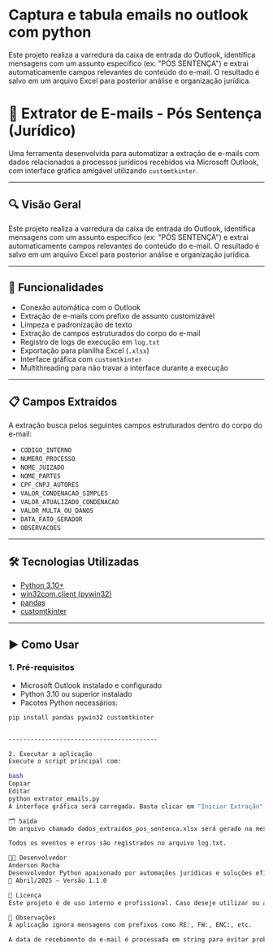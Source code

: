 # Captura e tabula emails no outlook com python
Este projeto realiza a varredura da caixa de entrada do Outlook, identifica mensagens com um assunto específico (ex: "PÓS SENTENÇA") e extrai automaticamente campos relevantes do conteúdo do e-mail. O resultado é salvo em um arquivo Excel para posterior análise e organização jurídica.

# 📧 Extrator de E-mails - Pós Sentença (Jurídico)

Uma ferramenta desenvolvida para automatizar a extração de e-mails com dados relacionados a processos jurídicos recebidos via Microsoft Outlook, com interface gráfica amigável utilizando `customtkinter`.

---

## 🔍 Visão Geral

Este projeto realiza a varredura da caixa de entrada do Outlook, identifica mensagens com um assunto específico (ex: "PÓS SENTENÇA") e extrai automaticamente campos relevantes do conteúdo do e-mail. O resultado é salvo em um arquivo Excel para posterior análise e organização jurídica.

---

## 🧠 Funcionalidades

- Conexão automática com o Outlook
- Extração de e-mails com prefixo de assunto customizável
- Limpeza e padronização de texto
- Extração de campos estruturados do corpo do e-mail
- Registro de logs de execução em `log.txt`
- Exportação para planilha Excel (`.xlsx`)
- Interface gráfica com `customtkinter`
- Multithreading para não travar a interface durante a execução

---

## 📋 Campos Extraídos

A extração busca pelos seguintes campos estruturados dentro do corpo do e-mail:

- `CODIGO_INTERNO`
- `NUMERO_PROCESSO`
- `NOME_JUIZADO`
- `NOME_PARTES`
- `CPF_CNPJ_AUTORES`
- `VALOR_CONDENACAO_SIMPLES`
- `VALOR_ATUALIZADO_CONDENACAO`
- `VALOR_MULTA_OU_DANOS`
- `DATA_FATO_GERADOR`
- `OBSERVACOES`

---

## 🛠️ Tecnologias Utilizadas

- [Python 3.10+](https://www.python.org/)
- [win32com.client (pywin32)](https://pypi.org/project/pywin32/)
- [pandas](https://pandas.pydata.org/)
- [customtkinter](https://github.com/TomSchimansky/CustomTkinter)

---

## ▶️ Como Usar

### 1. Pré-requisitos

- Microsoft Outlook instalado e configurado
- Python 3.10 ou superior instalado
- Pacotes Python necessários:

```bash
pip install pandas pywin32 customtkinter


-----------------------------------------

2. Executar a aplicação
Execute o script principal com:

bash
Copiar
Editar
python extrator_emails.py
A interface gráfica será carregada. Basta clicar em "Iniciar Extração" para processar os e-mails.

🗂️ Saída
Um arquivo chamado dados_extraidos_pos_sentenca.xlsx será gerado na mesma pasta do script, contendo os dados extraídos.

Todos os eventos e erros são registrados no arquivo log.txt.

🧑‍💻 Desenvolvedor
Anderson Rocha
Desenvolvedor Python apaixonado por automações jurídicas e soluções eficientes.
📅 Abril/2025 – Versão 1.1.0

📃 Licença
Este projeto é de uso interno e profissional. Caso deseje utilizar ou adaptar para outro contexto, entre em contato com o desenvolvedor.

📌 Observações
A aplicação ignora mensagens com prefixos como RE:, FW:, ENC:, etc.

A data de recebimento do e-mail é processada em string para evitar problemas de fuso horário com o win32timezone.
